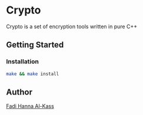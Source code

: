 # Crypto
Crypto is a set of encryption tools written in pure C++

## Getting Started
### Installation
```bash
make && make install
```

## Author
[Fadi Hanna Al-Kass](https://github.com/alkass)
